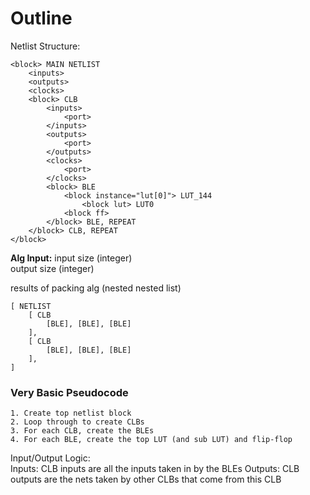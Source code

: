 # Outline

Netlist Structure:
```
<block> MAIN NETLIST
    <inputs>
    <outputs>
    <clocks>
    <block> CLB
        <inputs>
            <port>
        </inputs>
        <outputs>
            <port>
        </outputs>
        <clocks>
            <port>
        </clocks>
        <block> BLE
            <block instance="lut[0]"> LUT_144
                <block lut> LUT0
            <block ff>
        </block> BLE, REPEAT
    </block> CLB, REPEAT
</block>
```

**Alg Input:** 
input size (integer)  
output size (integer)  

results of packing alg (nested nested list)
```
[ NETLIST
    [ CLB
        [BLE], [BLE], [BLE]
    ],
    [ CLB
        [BLE], [BLE], [BLE]
    ],
]
```

### Very Basic Pseudocode
```
1. Create top netlist block
2. Loop through to create CLBs
3. For each CLB, create the BLEs
4. For each BLE, create the top LUT (and sub LUT) and flip-flop 
```

Input/Output Logic:  
Inputs: CLB inputs are all the inputs taken in by the BLEs
Outputs: CLB outputs are the nets taken by other CLBs that come from this CLB
